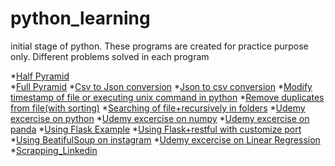 # python_learning
initial stage of python.
These programs are created for practice purpose only. 
Different problems solved in each program

*[Half Pyramid](https://github.com/simplyshravan/python_learning/blob/master/pyramid.py)  
*[Full Pyramid](https://github.com/simplyshravan/python_learning/blob/master/pyramid_full.py)
*[Csv to Json conversion](https://github.com/simplyshravan/python_learning/blob/master/csv_to_json.py)
*[Json to csv conversion](https://github.com/simplyshravan/python_learning/blob/master/csv_to_json_print.py)
*[Modify timestamp of file or executing unix command in python](https://github.com/simplyshravan/python_learning/blob/master/modify_timestamp_of_file.py)
*[Remove duplicates from file(with sorting)](https://github.com/simplyshravan/python_learning/blob/master/remove_dup_rows.py)
*[Searching of file+recursively in folders](https://github.com/simplyshravan/python_learning/blob/master/file_search.py)
*[Udemy excercise on python](https://github.com/simplyshravan/python_learning/blob/master/udemy_python_exercise.py)
*[Udemy excercise on numpy](https://github.com/simplyshravan/python_learning/blob/master/numpy_exercise.py)
*[Udemy excercise on panda](https://github.com/simplyshravan/python_learning/blob/master/pandas_exercise.py)
*[Using Flask Example](https://github.com/simplyshravan/python_learning/blob/master/flaskRestful.py)
*[Using Flask+restful with customize port](https://github.com/simplyshravan/python_learning/blob/master/flask-hostname-port.py)
*[Using BeatifulSoup on instagram](https://github.com/simplyshravan/python_learning/blob/master/Using_beautifulsoup.py)
*[Udemy excercise on Linear Regression](https://github.com/simplyshravan/python_learning/blob/master/udemy_linearregression_excercise.py)
*[Scrapping_Linkedin](https://github.com/simplyshravan/python_learning/blob/master/Scrapping_linkedin.py)
